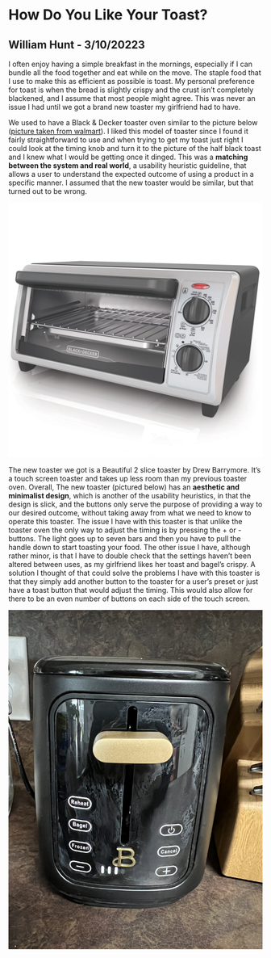 # How Do You Like Your Toast?
## William Hunt - 3/10/20223 

I often enjoy having a simple breakfast in the mornings, especially if I can bundle all the food together and eat while on the move. The staple food that I use to make this as efficient as possible is toast. My personal preference for toast is when the bread is slightly crispy and the crust isn’t completely blackened, and I assume that most people might agree. This was never an issue I had until we got a brand new toaster my girlfriend had to have.

We used to have a Black & Decker toaster oven similar to the picture below ([picture taken from walmart](https://www.walmart.com/ip/Black-Decker-4-Slice-Toaster-Oven/26854389)). I liked this model of toaster since I found it fairly straightforward to use and when trying to get my toast just right I could look at the timing knob and turn it to the picture of the half black toast and I knew what I would be getting once it dinged. This was a **matching between the system and real world**, a usability heuristic guideline, that allows a user to understand the expected outcome of using a product in a specific manner. I assumed that the new toaster would be similar, but that turned out to be wrong.

![toasterover](https://github.com/UsabilityEngineering/ux-portfolio-WCHunt/blob/master/assets/toasteroven.jpg)

The new toaster we got is a Beautiful 2 slice toaster by Drew Barrymore. It’s a touch screen toaster and takes up less room than my previous toaster oven.  Overall, The new toaster (pictured below) has an **aesthetic and minimalist design**,  which is another of the usability heuristics, in that the design is slick, and the buttons only serve the purpose of providing a way to our desired outcome, without taking away from what we need to know to operate this toaster. The issue I have with this toaster is that unlike the toaster oven the only way to adjust the timing is by pressing the + or - buttons. The light goes up to seven bars and then you have to pull the handle down to start toasting your food. The other issue I have, although rather minor, is that I have to double check that the settings haven’t been altered between uses, as my girlfriend likes her toast and bagel’s crispy. A solution I thought of that could solve the problems I have with this toaster is that they simply add another button to the toaster for a user’s preset or just have a toast button that would adjust the timing. This would also allow for there to be an even number of buttons on each side of the touch screen.

![newtoaster](https://github.com/UsabilityEngineering/ux-portfolio-WCHunt/blob/master/assets/new.jpg)
